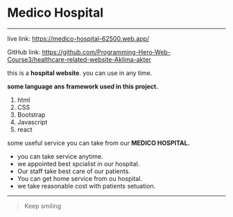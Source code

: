 # Medico Hospital 

---


live link: https://medico-hospital-62500.web.app/

GitHub link:  https://github.com/Programming-Hero-Web-Course3/healthcare-related-website-Aklima-akter


this is a 
**hospital website**. you can use in any time.

**some language ans framework used in this project.**

1. html
2. CSS
3. Bootstrap
4. Javascript
5. react

some useful service you can take from our **MEDICO HOSPITAL.**

* you can take service anytime.
* we appointed best spcialist in our hospital.
* Our staff take best care of our patients.
* You can get home service from ou hospital.
* we take reasonable cost with patients setuation.
***


>Keep smiling

